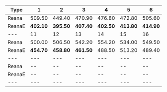 | Type | 1 | 2 | 3 | 4 | 5 | 6 | 7 | 8 | 9 | 10 |
|---|---|---|---|---|---|---|---|---|---|---|
| Reana | 509.50 | 449.40 | 470.90 | 476.80 | 472.80 | 505.60 | 472.50 | 475.70 | 511.90 | 485.30 |
| ReanaE | **402.10** | **395.50** | **407.40** | **402.50** | **413.80** | **414.90** | **423.00** | **434.60** | **444.40** | **443.10** |
| --- | 11 | 12 | 13 | 14 | 15 | 16 | 17 | 18 | 19 | 20 |
| Reana | 500.00 | 506.50 | 542.20 | 554.20 | 534.00 | 549.50 | 533.30 | 554.00 | 567.20 | 573.70 |
| ReanaE | **454.70** | **458.80** | **461.50** | 488.50 | 513.20 | 489.40 | 493.50 | **495.20** | 519.00 | **528.50** |
| --- | --- | --- | --- | --- | --- | --- | --- | --- | --- | --- |
| Reana | -- | -- | -- | -- | -- | -- | -- | -- | -- | -- |
| ReanaE | -- | -- | -- | -- | -- | -- | -- | -- | -- | -- |
|---|---|---|---|---|---|---|---|---|---|---|
